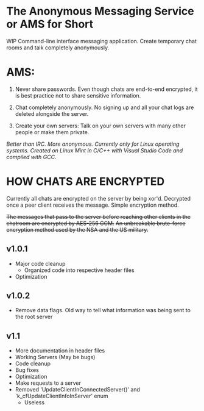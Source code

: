 # The Anonymous Messaging Service or AMS for Short
WIP Command-line interface messaging application. Create temporary chat rooms and talk completely anonymously.

# AMS:

1. Never share passwords. Even though chats are end-to-end encrypted, it is best practice not to share sensitive information.

2. Chat completely anonymously. No signing up and all your chat logs are deleted alongside the server.

3. Create your own servers: Talk on your own servers with many other people or make them private.

_Better than IRC. More anonymous.
Currently only for Linux operating systems.
Created on Linux Mint in C/C++ with Visual Studio Code and compiled with GCC._

# HOW CHATS ARE ENCRYPTED
Currently all chats are encrypted on the server by being xor'd.
Decrypted once a peer client receives the message. Simple encryption method.

~~The messages that pass to the server before reaching other clients in the chatroom are encrypted by AES-256 GCM.~~
~~An unbreakable brute-force encryption method used by the NSA and the US military.~~

## v1.0.1
- Major code cleanup
  - Organized code into respective header files
- Optimization

## v1.0.2
- Remove data flags. Old way to tell what information was being sent to the root server

## v1.1
- More documentation in header files
- Working Servers (May be bugs)
- Code cleanup
- Bug fixes
- Optimization
- Make requests to a server
- Removed 'UpdateClientInConnectedServer()' and 'k_cfUpdateClientInfoInServer' enum
  - Useless